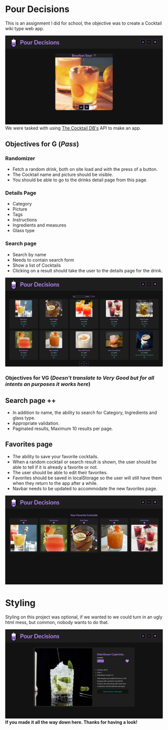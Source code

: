 # Pour Decisions

This is an assignment I did for school, the objective was to create a Cocktail wiki type web app.

![Randomizer](/assets/images/Screenshots/randomizer.png)
We were tasked with using [The Cocktail DB's](https://www.thecocktaildb.com) API to make an app.

## Objectives for G (_Pass_)

### Randomizer

- Fetch a random drink, both on site load and with the press of a button.
- The Cocktail name and picture should be visible.
- You should be able to go to the drinks detail page from this page.

### Details Page

- Category
- Picture
- Tags
- Instructions
- Ingredients and measures
- Glass type

### Search page

- Search by name
- Needs to contain search form
- Show a list of Cocktails
- Clicking on a result should take the user to the details page for the drink.

![Search Page](/assets/images/Screenshots/search.png)

### Objectives for VG (_Doesn't translate to Very Good but for all intents an purposes it works here_)

## Search page ++

- In addition to name, the ability to search for Category, Ingredients and glass type.
- Appropriate validation.
- Paginated results, Maximum 10 results per page.

## Favorites page

- The ability to save your favorite cocktails.
- When a random cocktail or search result is shown, the user should be able to tell if it is already a favorite or not.
- The user should be able to edit their favorites.
- Favorites should be saved in localStorage so the user will still have them when they return to the app after a while.
- Navbar needs to be updated to accommodate the new favorites page.

![Favorite Page](/assets/images/Screenshots/favs.png)

# Styling

Styling on this project was optional, if we wanted to we could turn in an ugly html mess, but common, nobody wants to do that.

![Details Page](/assets/images/Screenshots/details.png)
**If you made it all the way down here. Thanks for having a look!**
